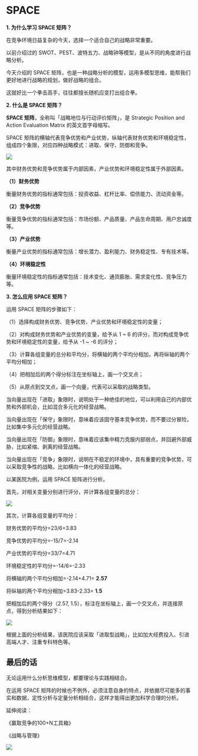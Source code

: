 # SPACE

**1. 为什么学习 SPACE 矩阵？**

在竞争环境日益复杂的今天，选择一个适合自己的战略非常重要。

以前介绍过的 SWOT、PEST、波特五力、战略钟等模型，是从不同的角度进行战略分析。

今天介绍的 SPACE 矩阵，也是一种战略分析的模型，运用多模型思维，能帮我们更好地进行战略的规划，做好战略的组合。

这就好比一个拳击高手，往往都擅长随机应变打出组合拳。

**2. 什么是 SPACE 矩阵？**

**SPACE 矩阵**，全称叫「战略地位与行动评价矩阵」，是 Strategic Position and Action Evaluation Matrix 的英文首字母缩写。

SPACE 矩阵的横轴代表竞争优势和产业优势，纵轴代表财务优势和环境稳定性，组成四个象限，对应四种战略模式：进取、保守、防御和竞争。

![](https://mmbiz.qpic.cn/mmbiz_png/giaycic3UNwo3uricjQF7sQ2taHte5x28d4mA8k3ehzibC6U1zUDWFl8kFZia1h1AfvI9VULHAUkBaPaAiamuJ2CKNZw/640?wx_fmt=png) 

其中财务优势和竞争优势属于内部因素，产业优势和环境稳定性属于外部因素。

**（1）财务优势**

衡量财务优势的指标通常包括：投资收益、杠杆比率、偿债能力、流动资金等。

**（2）竞争优势**

衡量竞争优势的指标通常包括：市场份额、产品质量、产品生命周期、用户忠诚度等。

**（3）产业优势**

衡量产业优势的指标通常包括：增长潜力、盈利能力、财务稳定性、专有技术等。

**（4）环境稳定性**

衡量环境稳定性的指标通常包括：技术变化、通货膨胀、需求变化性、竞争压力等。

**3. 怎么应用 SPACE 矩阵？**

运用 SPACE 矩阵的步骤如下：

（1）选择构成财务优势、竞争优势、产业优势和环境稳定性的变量；

（2）对构成财务优势和产业优势的变量，给予从 1 ~ 6 的评分，而对构成竞争优势和环境稳定性的变量，给予从 -1 ~ -6 的评分；

（3）计算各组变量的总分和平均分，将横轴的两个平均分相加，再将纵轴的两个平均分相加；

（4）把相加后的两个得分标注在坐标轴上，画一个交叉点；

（5）从原点到交叉点，画一个向量，代表可以采取的战略类型。

当向量出现在「进取」象限时，说明处于一种绝佳的地位，可以利用自己的内部优势和外部机会，比如混合多元化的经营战略。

当向量出现在「保守」象限时，意味着应该固守基本竞争优势，而不要过分冒险，比如集中多元化的经营战略。

当向量出现在「防御」象限时，意味着应该集中精力克服内部弱点，并回避外部威胁，比如紧缩、剥离的经营战略。

当向量出现在「竞争」象限时，说明在不稳定的环境中，具有重要的竞争优势，可以采取竞争性的战略，比如横向一体化的经营战略。

以某医院为例，运用 SPACE 矩阵进行分析。

首先，对相关变量分别进行评分，并计算各组变量的总分：

![](https://mmbiz.qpic.cn/mmbiz_png/giaycic3UNwo3uricjQF7sQ2taHte5x28d4WdE8t0lIQ9Wb1UPcq5Rnyiapc0CkgL4olMBJQ84xODR3k59z5JYyNXQ/640?wx_fmt=png) 

其次，计算各组变量的平均分：

财务优势的平均分=23/6=3.83 

竞争优势的平均分=-15/7=-2.14 

产业优势的平均分=33/7=4.71 

环境稳定性的平均分=-14/6=-2.33 

将横轴的两个平均分相加=-2.14+4.71= **2.57**

将纵轴的两个平均分相加=3.83-2.33= **1.5**

把相加后的两个得分（2.57, 1.5），标注在坐标轴上，画一个交叉点，并连接原点，得到分析结果如下：

![](https://mmbiz.qpic.cn/mmbiz_png/giaycic3UNwo3uricjQF7sQ2taHte5x28d4638KXGPcKUn8e5SgBbH27VDEAC9PdhC9axSwM9XjSGlMICcHoqYYlA/640?wx_fmt=png) 

根据上面的分析结果，该医院应该采取「进取型战略」，比如加大经费投入、引进高端人才、注重专科特色等。

## **最后的话**

无论运用什么分析思维模型，都要理论与实践相结合。

在运用 SPACE 矩阵的时候也不例外，必须注意自身的特点，并依据尽可能多的事实和数据，定性分析与定量分析相结合，这样才能得出更加科学合理的分析。

延伸阅读：

《赢取竞争的100+N工具箱》

《战略与管理》

![](https://visitor-badge.laobi.icu/badge?page_id=sjhfx.linji&left_text=PageViews&right_color=%2300589F)